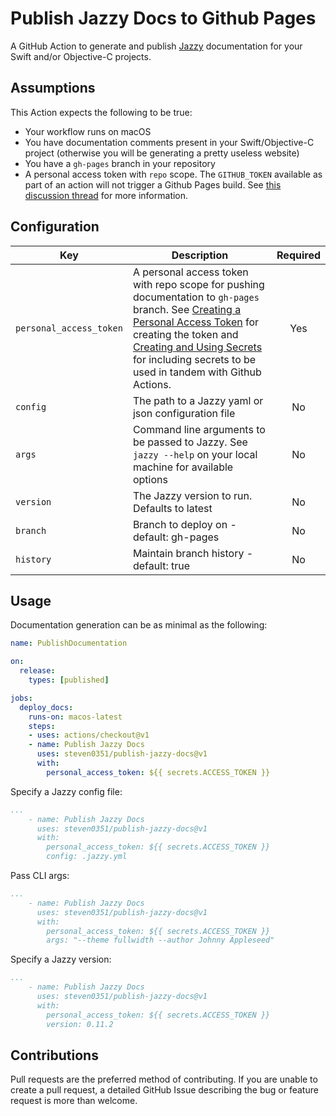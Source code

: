 # Publish Jazzy Docs to Github Pages
A GitHub Action to generate and publish [Jazzy](https://github.com/realm/jazzy/) documentation for your Swift and/or Objective-C projects.

## Assumptions
This Action expects the following to be true:
* Your workflow runs on macOS
* You have documentation comments present in your Swift/Objective-C project (otherwise you will be generating a pretty useless website)
* You have a `gh-pages` branch in your repository
* A personal access token with `repo` scope. The `GITHUB_TOKEN` available as part of an action will not trigger a Github Pages build. See [this discussion thread](https://github.community/t5/GitHub-Actions/Github-action-not-triggering-gh-pages-upon-push/td-p/26869) for more information.

## Configuration
|Key|Description|Required|
|---|---|:---:|
| `personal_access_token` | A personal access token with repo scope for pushing documentation to `gh-pages` branch. See [Creating a Personal Access Token](https://docs.github.com/en/github/authenticating-to-github/creating-a-personal-access-token#creating-a-token) for creating the token and [Creating and Using Secrets](https://help.github.com/en/github/automating-your-workflow-with-github-actions/virtual-environments-for-github-actions#creating-and-using-secrets-encrypted-variables) for including secrets to be used in tandem with Github Actions. | Yes |
| `config` | The path to a Jazzy yaml or json configuration file | No |
| `args` | Command line arguments to be passed to Jazzy. See `jazzy --help` on your local machine for available options | No |
| `version` | The Jazzy version to run. Defaults to latest | No
| `branch` | Branch to deploy on - default: gh-pages | No |
| `history` | Maintain branch history - default: true | No

## Usage
Documentation generation can be as minimal as the following:
```yaml
name: PublishDocumentation

on:
  release:
    types: [published]

jobs:
  deploy_docs:
    runs-on: macos-latest
    steps:
    - uses: actions/checkout@v1
    - name: Publish Jazzy Docs
      uses: steven0351/publish-jazzy-docs@v1
      with:
        personal_access_token: ${{ secrets.ACCESS_TOKEN }}
```

Specify a Jazzy config file:
```yaml
...
    - name: Publish Jazzy Docs
      uses: steven0351/publish-jazzy-docs@v1
      with:
        personal_access_token: ${{ secrets.ACCESS_TOKEN }}
        config: .jazzy.yml
```

Pass CLI args:
```yaml
...
    - name: Publish Jazzy Docs
      uses: steven0351/publish-jazzy-docs@v1
      with:
        personal_access_token: ${{ secrets.ACCESS_TOKEN }}
        args: "--theme fullwidth --author Johnny Appleseed"
```

Specify a Jazzy version:
```yaml
...
    - name: Publish Jazzy Docs
      uses: steven0351/publish-jazzy-docs@v1
      with:
        personal_access_token: ${{ secrets.ACCESS_TOKEN }}
        version: 0.11.2
```

## Contributions
Pull requests are the preferred method of contributing. If you are unable to create a pull request, a detailed GitHub Issue describing the bug or feature request is more than welcome.
